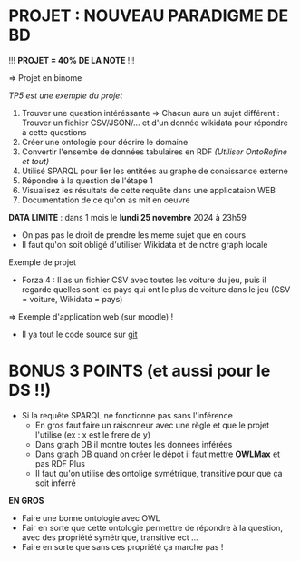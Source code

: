 
# PROJET : NOUVEAU PARADIGME DE BD

!!! **PROJET = 40% DE LA NOTE** !!!

=> Projet en binome

*TP5 est une exemple du projet*

1) Trouver une question intéréssante => Chacun aura un sujet différent : Trouver un fichier CSV/JSON/...  et d'un donnée wikidata pour répondre à cette questions
2) Créer une ontologie pour décrire le domaine
3) Convertir l'ensembe de données tabulaires en RDF *(Utiliser OntoRefine et tout)*
4) Utilisé SPARQL pour lier les entitées au graphe de conaissance externe
5) Répondre à la question de l'étape 1
6) Visualisez les résultats de cette requête dans une applicataion WEB
7) Documentation de ce qu'on as mit en oeuvre

**DATA LIMITE** : dans 1 mois le **lundi 25 novembre** 2024 à 23h59


- On pas pas le droit de prendre les meme sujet que en cours
- Il faut qu'on soit obligé d'utiliser Wikidata et de notre graph locale


Exemple de projet
- Forza 4 : Il as un fichier CSV avec toutes les voiture du jeu, puis il regarde quelles sont les pays qui ont le plus de voiture dans le jeu (CSV = voiture, Wikidata = pays)


=> Exemple d'application web (sur moodle) !
- Il ya tout le code source sur [git](https://git.iut-orsay.fr/jraad/appwebsem)


# BONUS 3 POINTS (et aussi pour le DS !!)

- Si la requête SPARQL ne fonctionne pas sans l'inférence 
	- En gros faut faire un raisonneur avec une règle et que le projet l'utilise (ex : x est le frere de y)
	- Dans graph DB il montre toutes les données inférées
	- Dans graph DB quand on créer le dépot il faut mettre **OWLMax** et pas RDF Plus
	- Il faut qu'on utilise des ontolige symétrique, transitive pour que ça soit inférré

**EN GROS**
- Faire une bonne ontologie avec OWL
- Fair en sorte que cette ontologie permettre de répondre à la question, avec des propriété symétrique, transitive ect ...
- Faire en sorte que sans ces propriété ça marche pas !
